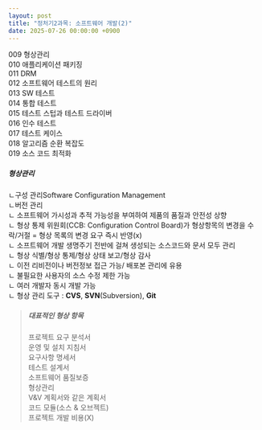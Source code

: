 ```yaml
---
layout: post 
title: "정처기2과목: 소프트웨어 개발(2)"
date: 2025-07-26 00:00:00 +0900
---
```


009 형상관리<br/>
010 애플리케이션 패키징<br/>
011 DRM<br/>
012 소프트웨어 테스트의 원리<br/>
013 SW 테스트<br/>
014 통합 테스트<br/>
015 테스트 스텁과 테스트 드라이버<br/>
016 인수 테스트 <br/>
017 테스트 케이스 <br/>
018 알고리즘 순환 복잡도<br/>
019 소스 코드 최적화<br/> 

##### 형상관리
ㄴ구성 관리Software Configuration Management<br/> 
ㄴ버전 관리<br/> 
ㄴ 소프트웨어 가시성과 추적 가능성을 부여하여 제품의 품질과 안전성 상향<br/> 
ㄴ 형상 통제 위원회(CCB: Configuration Control Board)가 형상항목의 변경을 수락/거절 = 형상 목록의 변경 요구 즉시 반영(x)<br/> 
ㄴ 소프트웨어 개발 생명주기 전반에 걸쳐 생성되는 소스코드와 문서 모두 관리<br/> 
ㄴ 형상 식별/형상 통제/형상 상태 보고/형상 감사<br/> 
ㄴ 이전 리비전이나 버전정보 접근 가능/ 배포본 관리에 유용<br/> 
ㄴ 불필요한 사용자의 소스 수정 제한 가능<br/> 
ㄴ 여러 개발자 동시 개발 가능<br/> 
ㄴ 형상 관리 도구 : **CVS**, **SVN**(Subversion), **Git**<br/> 

> ##### 대표적인 형상 항목<br/>
> 프로젝트 요구 분석서<br/>
> 운영 및 설치 지침서<br/>
> 요구사항 명세서<br/>
> 테스트 설계서<br/>
> 소프트웨어 품질보증<br/>
> 형상관리<br/>
> V&V 계획서와 같은 계획서<br/>
> 코드 모듈(소스 & 오브젝트)<br/>
> 프로젝트 개발 비용(X)<br/>




